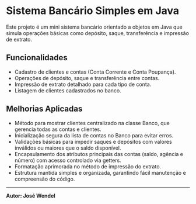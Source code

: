 # Sistema Bancário Simples em Java

Este projeto é um mini sistema bancário orientado a objetos em Java que simula operações básicas como depósito, saque, transferência e impressão de extrato.

## Funcionalidades

- Cadastro de clientes e contas (Conta Corrente e Conta Poupança).
- Operações de depósito, saque e transferência entre contas.
- Impressão de extrato detalhado para cada tipo de conta.
- Listagem de clientes cadastrados no banco.

## Melhorias Aplicadas

- Método para mostrar clientes centralizado na classe Banco, que gerencia todas as contas e clientes.
- Inicialização segura da lista de contas no Banco para evitar erros.
- Validações básicas para impedir saques e depósitos com valores inválidos ou maiores que o saldo disponível.
- Encapsulamento dos atributos principais das contas (saldo, agência e número) com acesso controlado via getters.
- Formatação aprimorada no método de impressão do extrato.
- Estrutura mantida simples e organizada, garantindo fácil manutenção e compreensão do código.

---

**Autor: José Wendel**
